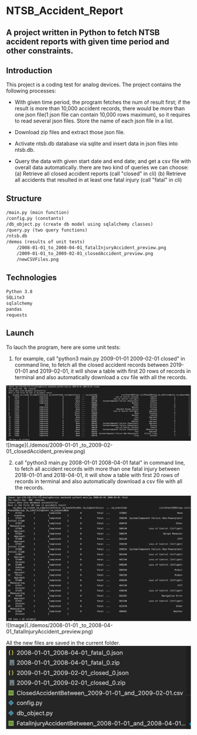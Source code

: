 # NTSB_Accident_Report

## A project written in Python to fetch NTSB accident reports with given time period and other constraints.
## Introduction

This project is a coding test for analog devices. The project contains the following processes:

* With given time period, the program fetches the num of result first; if the result is more than 10,000 accident records, there would be more than one json file(1 json file can contain 10,000 rows maximum), so it requires to read several json files. Store the name of each json file in a list.

* Download zip files and extract those json file.

* Activate ntsb.db database via sqlite and insert data in json files into ntsb.db.

* Query the data with given start date and end date; and get a csv file with overall data automatically.
there are two kind of queries we can choose: 
    (a) Retrieve all closed accident reports (call "closed" in cli)
    (b) Retrieve all accidents that resulted in at least one fatal injury (call "fatal" in cli)


## Structure
    /main.py (main function)
    /config.py (constants)
    /db_object.py (create db model using sqlalchemy classes)
    /query.py (two query functions)
    /ntsb.db
    /demos (results of unit tests)
        /2008-01-01_to_2008-04-01_fatalInjuryAccident_preview.png
        /2009-01-01_to_2009-02-01_closedAccident_preview.png
        /newCSVFiles.png


## Technologies
    Python 3.8
    SQLite3
    sqlalchemy
    pandas
    requests


## Launch
To lauch the program, here are some unit tests:

1) for example, call "python3 main.py 2009-01-01 2009-02-01 closed" in command line, 
to fetch all the closed accident records between 2019-01-01 and 2019-02-01, 
it will show a table with first 20 rows of records in terminal 
and also automatically download a csv file with all the records.

![Image](./demos/2009-01-01_to_2009-02-01_closedAccident_preview.png)
![Image](./demos/2009-01-01 _to_2009-02-01_closedAccident_preview.png)


2) call "python3 main.py 2008-01-01 2008-04-01 fatal" in command line, 
to fetch all accident records with more than one fatal injury between 2018-01-01 and 2018-04-01, 
it will show a table with first 20 rows of records in terminal 
and also automatically download a csv file with all the records.

![Image](./demos/2008-01-01_to_2008-04-01_fatalInjuryAccident_preview.png)
![Image](./demos/2008-01-01 _to_2008-04-01_fatalInjuryAccident_preview.png)

All the new files are saved in the current folder.
![Image](./demos/newCSVFiles.png)
    
